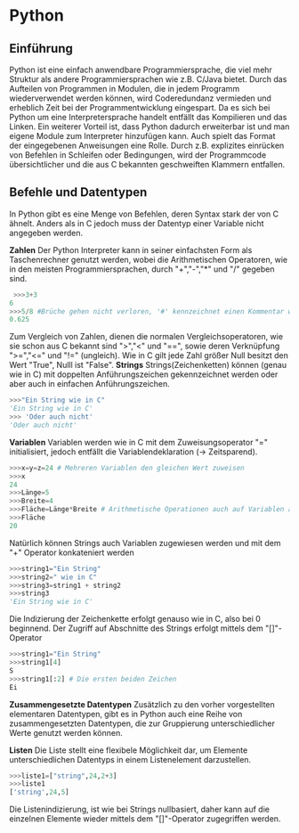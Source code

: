 # Python

## Einführung
Python ist eine einfach anwendbare Programmiersprache, die viel mehr Struktur als andere Programmiersprachen wie z.B. C/Java bietet. Durch das Aufteilen von Programmen in Modulen, die in jedem Programm wiederverwendet werden können, wird Coderedundanz vermieden und erheblich Zeit bei der Programmentwicklung eingespart. Da es sich bei Python um eine Interpretersprache handelt entfällt das Kompilieren und das Linken. Ein weiterer Vorteil ist, dass Python dadurch erweiterbar ist und man eigene Module zum Interpreter hinzufügen kann. Auch spielt das Format der eingegebenen Anweisungen eine Rolle. Durch z.B. explizites einrücken von Befehlen in Schleifen oder Bedingungen, wird der Programmcode übersichtlicher und die aus C bekannten geschweiften Klammern entfallen.

## Befehle und Datentypen
In Python gibt es eine Menge von Befehlen, deren Syntax stark der von C ähnelt. Anders als in C jedoch muss der Datentyp einer Variable nicht angegeben werden.

**Zahlen**
Der Python Interpreter kann in seiner einfachsten Form als Taschenrechner genutzt werden, wobei die Arithmetischen Operatoren, wie in den meisten Programmiersprachen, durch "+","-","*" und "/" gegeben sind.
```python
 >>>3+3
6
>>>5/8 #Brüche gehen nicht verloren, '#' kennzeichnet einen Kommentar wie man sieht
0.625
 ```
 Zum Vergleich von Zahlen, dienen die normalen Vergleichsoperatoren, wie sie schon aus C bekannt sind ">","<" und "==", sowie deren Verknüpfung ">=","<=" und "!=" (ungleich). Wie in C gilt jede Zahl größer Null besitzt den Wert "True", Nulll ist "False".
 **Strings**
 Strings(Zeichenketten) können (genau wie in C) mit doppelten Anführungszeichen gekennzeichnet werden oder aber auch in einfachen Anführungszeichen.
 ```python
 >>>"Ein String wie in C"
'Ein String wie in C'
 >>> 'Oder auch nicht'
'Oder auch nicht'
 ```
**Variablen**
Variablen werden wie in C mit dem Zuweisungsoperator "=" initialisiert, jedoch entfällt die Variablendeklaration (-> Zeitsparend).
```python
>>>x=y=z=24 # Mehreren Variablen den gleichen Wert zuweisen
>>>x
24
>>>Länge=5
>>>Breite=4
>>>Fläche=Länge*Breite # Arithmetische Operationen auch auf Variablen anwendbar
>>>Fläche
20
```
Natürlich können Strings auch Variablen zugewiesen werden und mit dem "+" Operator konkateniert werden
```python
>>>string1="Ein String"
>>>string2=" wie in C"
>>>string3=string1 + string2
>>>string3
'Ein String wie in C'
```
Die Indizierung der Zeichenkette erfolgt genauso wie in C, also bei 0 beginnend.
Der Zugriff auf Abschnitte des Strings erfolgt mittels dem "[]"-Operator
```python
>>>string1="Ein String"
>>>string1[4]
S
>>>string1[:2] # Die ersten beiden Zeichen
Ei
```

**Zusammengesetzte Datentypen**
Zusätzlich zu den vorher vorgestellten elementaren Datentypen, gibt es in Python auch eine Reihe von zusammengesetzten Datentypen, die zur Gruppierung unterschiedlicher Werte genutzt werden können.

**Listen**
Die Liste stellt eine flexibele Möglichkeit dar, um Elemente unterschiedlichen Datentyps in einem Listenelement darzustellen.
```python
>>>liste1=["string",24,2+3]
>>>liste1
['string',24,5]
```
Die Listenindizierung, ist wie bei Strings nullbasiert, daher kann auf die einzelnen Elemente wieder mittels dem  "[]"-Operator zugegriffen werden.
